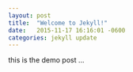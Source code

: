 ```yaml
---
layout: post
title:  "Welcome to Jekyll!"
date:   2015-11-17 16:16:01 -0600
categories: jekyll update
---
```



this is the demo post ...